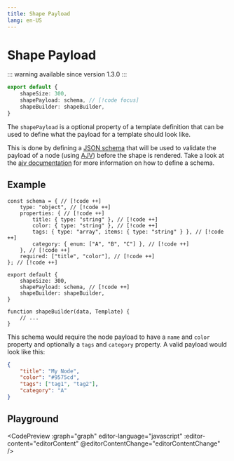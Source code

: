```yaml
---
title: Shape Payload
lang: en-US
---
```


# Shape Payload

::: warning available since version 1.3.0
:::

```ts
export default {
	shapeSize: 300,
	shapePayload: schema, // [!code focus]
	shapeBuilder: shapeBuilder,
}
```

The `shapePayload` is a optional property of a template definition that can be used to define what the payload for a template should look like.

This is done by defining a [JSON schema](https://json-schema.org/) that will be used to validate the payload of a node (using [AJV](https://ajv.js.org/)) before the shape is rendered.
Take a look at the [ajv documentation](https://ajv.js.org/json-schema.html#json-data-type) for more information on how to define a schema.

## Example

```ts{19}
const schema = { // [!code ++]
	type: "object", // [!code ++]
	properties: { // [!code ++]
		title: { type: "string" }, // [!code ++]
		color: { type: "string" }, // [!code ++]
		tags: { type: "array", items: { type: "string" } }, // [!code ++]
		category: { enum: ["A", "B", "C"] }, // [!code ++]
	}, // [!code ++]
	required: ["title", "color"], // [!code ++]
}; // [!code ++]

export default {
	shapeSize: 300,
	shapePayload: schema, // [!code ++]
	shapeBuilder: shapeBuilder,
}

function shapeBuilder(data, Template) {
	// ...
}
```

This schema would require the node payload to have a `name` and `color` property and optionally a `tags` and `category` property.
A valid payload would look like this:

```json
{
	"title": "My Node",
	"color": "#9575cd",
	"tags": ["tag1", "tag2"],
	"category": "A"
}
```

## Playground

<CodePreview :graph="graph" editor-language="javascript" :editor-content="editorContent" @editorContentChange="editorContentChange" />

<script setup>
import { ref, onMounted } from "vue";
import CodePreview from "../components/CodePreview.vue";
let graph = ref({
	nodes: [],
	links: [],
	hasUpdate: false,
});

let editorContent = [
	'payload: {',
	'	title: "Hello\\nWorld",',
	'	color: "teal",',
	'},',
].join("\n");

let codeContent = (p) => {
	return [
		'let graph = {',
		'	nodes: [',
		'		{',
		'			id: "node1",',
		'			shape: {',
		'				type: "hexagon",',
		'				scale: 1,',
		'			},',
		'			anchor: {',
		'				type: "soft",',
		'				x: 0,',
		'				y: 0,',
		'			},'
	].join("\n") + 
	p + 
	[
		'		},',
		'	],',
		'	links: []',
		'}',
	].join("\n");
}

function editorContentChange(value) {
	const g = parseGraph(codeContent(value));
	newGraph = g;
	lastChange = Date.now();
	changes = true;
}

function parseGraph(code) {
	var constructorCode = code + "\ngraph;";
	const value = eval(constructorCode);
	return value;
}

let changes = false;
let lastChange = Date.now();
let newGraph = { nodes: [], links: [] };
function updateGraph(g) {
	graph.value.nodes = g.nodes;
	graph.value.links = g.links;
	graph.value.hasUpdate = true;
}

onMounted(() => {
	const g = parseGraph(codeContent(editorContent));
	updateGraph(g);
	setInterval(() => {
		if (changes && Date.now() - lastChange > 1000) {
			updateGraph(newGraph);
			changes = false;
		}
	}, 100);
})
</script>
